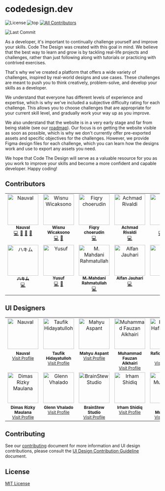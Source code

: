 # codedesign.dev

![License](https://img.shields.io/github/license/nauvalazhar/code-design?style=flat-square) ![top](https://img.shields.io/github/languages/top/nauvalazhar/code-design?style=flat-square) <!-- ALL-CONTRIBUTORS-BADGE:START - Do not remove or modify this section -->
[![All Contributors](https://img.shields.io/badge/all_contributors-12-orange.svg?style=flat-square)](#contributors-)

<!-- ALL-CONTRIBUTORS-BADGE:END -->

![Last Commit](https://img.shields.io/github/last-commit/nauvalazhar/code-design?style=flat-square)

As a developer, it's important to continually challenge yourself and improve your skills. Code The Design was created with this goal in mind. We believe that the best way to learn and grow is by tackling real-life projects and challenges, rather than just following along with tutorials or practicing with contrived exercises.

That's why we've created a platform that offers a wide variety of challenges, inspired by real-world designs and use cases. These challenges are meant to push you to think creatively, problem-solve, and develop your skills as a developer.

We understand that everyone has different levels of experience and expertise, which is why we've included a subjective difficulty rating for each challenge. This allows you to choose challenges that are appropriate for your current skill level, and gradually work your way up as you improve.

We also understand that the website is in a very early stage and far from being stable (see our [roadmap](https://github.com/nauvalazhar/code-design/issues/12)). Our focus is on getting the website visible as soon as possible, which is why we don't currently offer pre-exported assets and specific objectives for the challenges. However, we provide Figma design files for each challenge, which you can learn how the designs work and use to export any assets you need.

We hope that Code The Design will serve as a valuable resource for you as you work to improve your skills and become a more confident and capable developer. Happy coding!

## Contributors

<!-- ALL-CONTRIBUTORS-LIST:START - Do not remove or modify this section -->
<!-- prettier-ignore-start -->
<!-- markdownlint-disable -->
<table>
  <tbody>
    <tr>
      <td align="center" valign="top" width="14.28%"><a href="http://nauv.al"><img src="https://avatars.githubusercontent.com/u/14899175?v=4?s=100" width="100px;" alt="Nauval"/><br /><sub><b>Nauval</b></sub></a><br /><a href="https://github.com/nauvalazhar/code-design/commits?author=nauvalazhar" title="Code">💻</a> <a href="#design-nauvalazhar" title="Design">🎨</a> <a href="#ideas-nauvalazhar" title="Ideas, Planning, & Feedback">🤔</a> <a href="https://github.com/nauvalazhar/code-design/commits?author=nauvalazhar" title="Documentation">📖</a></td>
      <td align="center" valign="top" width="14.28%"><a href="https://wiscaksono.me/"><img src="https://avatars.githubusercontent.com/u/63142229?v=4?s=100" width="100px;" alt="Wisnu Wicaksono"/><br /><sub><b>Wisnu Wicaksono</b></sub></a><br /><a href="https://github.com/nauvalazhar/code-design/commits?author=wiscaksono" title="Code">💻</a> <a href="#design-wiscaksono" title="Design">🎨</a></td>
      <td align="center" valign="top" width="14.28%"><a href="http://fiqry.dev"><img src="https://avatars.githubusercontent.com/u/25787603?v=4?s=100" width="100px;" alt="Fiqry choerudin"/><br /><sub><b>Fiqry choerudin</b></sub></a><br /><a href="https://github.com/nauvalazhar/code-design/commits?author=fiqryq" title="Code">💻</a></td>
      <td align="center" valign="top" width="14.28%"><a href="https://mrtampan.github.io/"><img src="https://avatars.githubusercontent.com/u/33930946?v=4?s=100" width="100px;" alt="Achmad Rivaldi"/><br /><sub><b>Achmad Rivaldi</b></sub></a><br /><a href="https://github.com/nauvalazhar/code-design/commits?author=mrtampan" title="Code">💻</a></td>
      <td align="center" valign="top" width="14.28%"><a href="http://perdidev.github.io"><img src="https://avatars.githubusercontent.com/u/108800230?v=4?s=100" width="100px;" alt="Perdi"/><br /><sub><b>Perdi</b></sub></a><br /><a href="https://github.com/nauvalazhar/code-design/commits?author=perdiDev" title="Code">💻</a> <a href="#design-perdiDev" title="Design">🎨</a> <a href="https://github.com/nauvalazhar/code-design/commits?author=perdiDev" title="Documentation">📖</a></td>
      <td align="center" valign="top" width="14.28%"><a href="https://hendraaagil.dev"><img src="https://avatars.githubusercontent.com/u/54741166?v=4?s=100" width="100px;" alt="Hendra Agil"/><br /><sub><b>Hendra Agil</b></sub></a><br /><a href="https://github.com/nauvalazhar/code-design/commits?author=hendraaagil" title="Code">💻</a></td>
      <td align="center" valign="top" width="14.28%"><a href="https://up2dul.com"><img src="https://avatars.githubusercontent.com/u/36098718?v=4?s=100" width="100px;" alt="Abdul Malik"/><br /><sub><b>Abdul Malik</b></sub></a><br /><a href="https://github.com/nauvalazhar/code-design/commits?author=up2dul" title="Code">💻</a></td>
    </tr>
    <tr>
      <td align="center" valign="top" width="14.28%"><a href="https://haikel.my.id"><img src="https://avatars.githubusercontent.com/u/77146709?v=4?s=100" width="100px;" alt="ハキム"/><br /><sub><b>ハキム</b></sub></a><br /><a href="https://github.com/nauvalazhar/code-design/commits?author=haikelz" title="Code">💻</a></td>
      <td align="center" valign="top" width="14.28%"><a href="https://github.com/iamyuu"><img src="https://avatars.githubusercontent.com/u/45778229?v=4?s=100" width="100px;" alt="Yusuf"/><br /><sub><b>Yusuf</b></sub></a><br /><a href="https://github.com/nauvalazhar/code-design/commits?author=iamyuu" title="Code">💻</a> <a href="#design-iamyuu" title="Design">🎨</a></td>
      <td align="center" valign="top" width="14.28%"><a href="https://github.com/mahdanidn"><img src="https://avatars.githubusercontent.com/u/50037482?v=4?s=100" width="100px;" alt="M. Mahdani Rahmatullah"/><br /><sub><b>M. Mahdani Rahmatullah</b></sub></a><br /><a href="https://github.com/nauvalazhar/code-design/commits?author=mahdanidn" title="Code">💻</a></td>
      <td align="center" valign="top" width="14.28%"><a href="https://alfanjauhari.com"><img src="https://avatars.githubusercontent.com/u/57592351?v=4?s=100" width="100px;" alt="Alfan Jauhari"/><br /><sub><b>Alfan Jauhari</b></sub></a><br /><a href="https://github.com/nauvalazhar/code-design/commits?author=alfanjauhari" title="Code">💻</a></td>
      <td align="center" valign="top" width="14.28%"><a href="https://sglkc.my.id"><img src="https://avatars.githubusercontent.com/u/31957516?v=4?s=100" width="100px;" alt="Seya"/><br /><sub><b>Seya</b></sub></a><br /><a href="https://github.com/nauvalazhar/code-design/commits?author=sglkc" title="Code">💻</a></td>
    </tr>
  </tbody>
</table>

<!-- markdownlint-restore -->
<!-- prettier-ignore-end -->

<!-- ALL-CONTRIBUTORS-LIST:END -->
<!-- prettier-ignore-start -->
<!-- markdownlint-disable -->

<!-- markdownlint-restore -->
<!-- prettier-ignore-end -->

<!-- ALL-CONTRIBUTORS-LIST:END -->

## UI Designers

<table width="100%">
  <tr>
    <td align="center"><img src="https://codedesign.dev/_next/image?url=%2Fnauval.jpg&w=128&q=75" width="100" alt="Nauval"></td>
    <td align="center"><img src="https://codedesign.dev/_next/image?url=%2Ftaufik.jpeg&w=128&q=75" width="100" alt="Taufik Hidayatulloh"></td>
    <td align="center"><img src="https://codedesign.dev/_next/image?url=%2Fmahyu.jpeg&w=128&q=75" width="100" alt="Mahyu Aspant"></td>
    <td align="center"><img src="https://codedesign.dev/_next/image?url=%2Ffauzan.jpeg&w=128&q=75" width="100" alt="Muhammad Fauzan Alkhairi"></td>
    <td align="center"><img src="https://codedesign.dev/_next/image?url=%2Frafiq.png&w=128&q=75" width="100" alt="Rafiq Al Hafizh Adha"></td>
    <td align="center"><img src="https://codedesign.dev/_next/image?url=%2Fsyauqi.jpeg&w=128&q=75" width="100" alt="Syauqizaidan Khairan Khalaf"></td>
    <td align="center"><img src="https://codedesign.dev/_next/image?url=%2Fyohana.jpeg&w=128&q=75" width="100" alt="Yohana Marlina"></td>
  </tr>
  <tr>
    <td align="center" valign="top" width="14.28%">
      <sub><b>Nauval</b></sub>
      <br>
      <sub><a href="https://www.figma.com/@mhd">Visit Profile</a></sub>
    </td>
    <td align="center" valign="top" width="14.28%">
      <sub><b>Taufik Hidayatulloh</b></sub>
      <br>
      <sub><a href="https://www.figma.com/@opik">Visit Profile</a></sub>
    </td>
    <td align="center" valign="top" width="14.28%">
      <sub><b>Mahyu Aspant</b></sub>
      <br>
      <sub><a href="https://www.figma.com/@mahyuaspant">Visit Profile</a></sub>
    </td>
    <td align="center" valign="top" width="14.28%">
      <sub><b>Muhammad Fauzan Alkhairi</b></sub>
      <br>
      <sub><a href="https://www.figma.com/@muhammadfauzana">Visit Profile</a></sub>
    </td>
    <td align="center" valign="top" width="14.28%">
      <sub><b>Rafiq Al Hafizh Adha</b></sub>
      <br>
      <sub><a href="https://www.figma.com/@rafiqadha">Visit Profile</a></sub>
    </td>
    <td align="center" valign="top" width="14.28%">
      <sub><b>Syauqizaidan Khairan Khalaf</b></sub>
      <br>
      <sub><a href="https://www.figma.com/@syaufy">Visit Profile</a></sub>
    </td>
    <td align="center" valign="top" width="14.28%">
      <sub><b>Yohana Marlina</b></sub>
      <br>
      <sub><a href="https://www.figma.com/@yohanamarlina">Visit Profile</a></sub>
    </td>
  </tr>
  <tr>
    <td align="center"><img src="https://codedesign.dev/_next/image?url=%2Fdimas.jpeg&w=128&q=75" width="100" alt="Dimas Rizky Maulana"></td>
    <td align="center"><img src="https://codedesign.dev/_next/image?url=%2Fglenn.jpeg&w=128&q=75" width="100" alt="Glenn Vhalado"></td>
    <td align="center"><img src="https://codedesign.dev/_next/image?url=%2Fbrainstew.jpeg&w=128&q=75" width="100" alt="BrainStew Studio"></td>
    <td align="center"><img src="https://codedesign.dev/_next/image?url=%2Firham.jpeg&w=128&q=75" width="100" alt="Irham Shidiq"></td>
    <td align="center"><img src="https://codedesign.dev/_next/image?url=%2Fdzaki.jpeg&w=128&q=75" width="100" alt="Dzaki Muzhaffar"></td>  
  </tr>
  <tr>
    <td align="center" valign="top" width="14.28%">
      <sub><b>Dimas Rizky Maulana</b></sub>
      <br>
      <sub><a href="https://www.figma.com/@dimasrizkym">Visit Profile</a></sub>
    </td>
    <td align="center" valign="top" width="14.28%">
      <sub><b>Glenn Vhalado</b></sub>
      <br>
      <sub><a href="https://www.figma.com/@glennvhalado">Visit Profile</a></sub>
    </td>
    <td align="center" valign="top" width="14.28%">
      <sub><b>BrainStew Studio</b></sub>
      <br>
      <sub><a href="https://www.figma.com/@brainstewstudio">Visit Profile</a></sub>
    </td>
    <td align="center" valign="top" width="14.28%">
      <sub><b>Irham Shidiq</b></sub>
      <br>
      <sub><a href="https://www.figma.com/@irhammshidiq">Visit Profile</a></sub>
    </td>
    <td align="center" valign="top" width="14.28%">
      <sub><b>Dzaki Muzhaffar</b></sub>
      <br>
      <sub><a href="https://www.figma.com/@dzakiimuzh">Visit Profile</a></sub>
    </td>
  </tr>
</table>

## Contributing

See our [contributing](https://github.com/nauvalazhar/code-design/blob/main/CONTRIBUTING.md) document for more information and UI design contributions, please consult the [UI Design Contribution Guideline](https://github.com/nauvalazhar/code-design/blob/main/CONTRIBUTING_DESIGN.md) document.

## License

[MIT License](https://github.com/nauvalazhar/code-design/blob/main/LICENSE)
